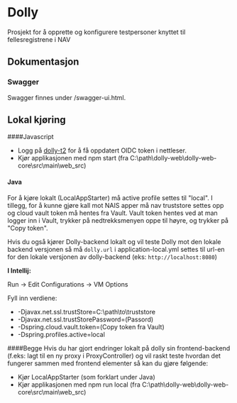 # Dolly
Prosjekt for å opprette og konfigurere testpersoner knyttet til fellesregistrene i NAV

## Dokumentasjon
### Swagger
Swagger finnes under /swagger-ui.html.

## Lokal kjøring

####Javascript
- Logg på [dolly-t2](https://dolly-t2.nais.preprod.local/) for å få oppdatert OIDC token i nettleser.
- Kjør applikasjonen med npm start (fra C:\path\dolly-web\dolly-web-core\src\main\web_src)

#### Java
For å kjøre lokalt (LocalAppStarter) må active profile settes til "local". I tillegg, for å kunne gjøre kall mot NAIS apper må nav 
truststore settes opp og cloud vault token må hentes fra Vault. Vault token hentes ved at man logger inn i Vault, 
trykker på nedtrekksmenyen oppe til høyre, og trykker på "Copy token".

Hvis du også kjører Dolly-backend lokalt og vil teste Dolly mot den lokale backend versjonen så må `dolly.url` i application-local.yml 
settes til url-en for den lokale versjonen av dolly-backend (eks: `http://localhost:8080`)

__I Intellij:__ 

Run -> Edit Configurations -> VM Options 

Fyll inn verdiene:
* -Djavax.net.ssl.trustStore=C:\path\to\truststore
* -Djavax.net.ssl.trustStorePassword=(Passord)
* -Dspring.cloud.vault.token=(Copy token fra Vault)
* -Dspring.profiles.active=local

####Begge
Hvis du har gjort endringer lokalt på dolly sin frontend-backend (f.eks: lagt til en ny proxy i ProxyController) og 
vil raskt teste hvordan det fungerer sammen med frontend elementer så kan du gjøre følgende:
- Kjør LocalAppStarter (som forklart under Java)
- Kjør applikasjonen med npm run local (fra C:\path\dolly-web\dolly-web-core\src\main\web_src)